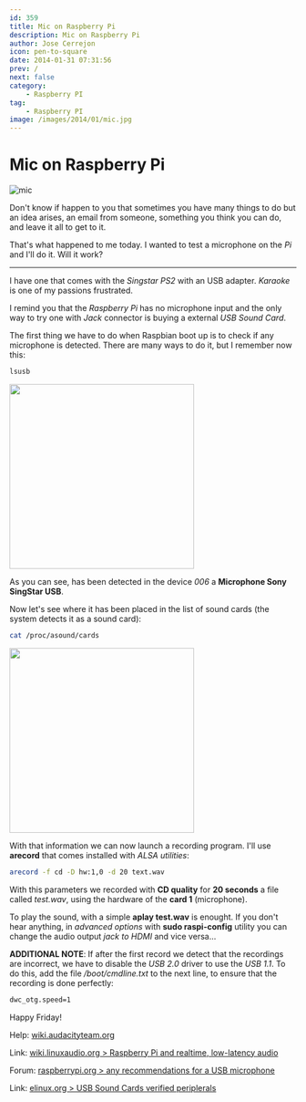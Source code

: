 ```yaml
---
id: 359
title: Mic on Raspberry Pi
description: Mic on Raspberry Pi
author: Jose Cerrejon
icon: pen-to-square
date: 2014-01-31 07:31:56
prev: /
next: false
category:
    - Raspberry PI
tag:
    - Raspberry PI
image: /images/2014/01/mic.jpg
---
```


# Mic on Raspberry Pi

![mic](/images/2014/01/mic.jpg)

Don't know if happen to you that sometimes you have many things to do but an idea arises, an email from someone, something you think you can do, and leave it all to get to it.

That's what happened to me today. I wanted to test a microphone on the _Pi_ and I'll do it. Will it work?

---

I have one that comes with the _Singstar PS2_ with an USB adapter. _Karaoke_ is one of my passions frustrated.

I remind you that the _Raspberry Pi_ has no microphone input and the only way to try one with _Jack_ connector is buying a external _USB Sound Card_.

The first thing we have to do when Raspbian boot up is to check if any microphone is detected. There are many ways to do it, but I remember now this:

```bash
lsusb
```

<a title="Mic detedted!" rel="lightbox" href="/images/2014/01/lusb.jpg">
<img width="324" src="/images/2014/01/lusb_min.jpg">
</a>

As you can see, has been detected in the device _006_ a **Microphone Sony SingStar USB**.

Now let's see where it has been placed in the list of sound cards (the system detects it as a sound card):

```bash
cat /proc/asound/cards
```

<a title="Card num. 1 is a USB-Audio - USBMIC" rel="lightbox" href="/images/2014/01/catproccards.jpg">
<img width="324" src="/images/2014/01/catproccards_min.jpg">
</a>

With that information we can now launch a recording program. I'll use **arecord** that comes installed with _ALSA utilities_:

```bash
arecord -f cd -D hw:1,0 -d 20 text.wav
```

With this parameters we recorded with **CD quality** for **20 seconds** a file called _test.wav_, using the hardware of the **card 1** (microphone).

To play the sound, with a simple **aplay test.wav** is enought. If you don't hear anything, in _advanced options_ with **sudo raspi-config** utility you can change the audio output _jack to HDMI_ and vice versa...

**ADDITIONAL NOTE**: If after the first record we detect that the recordings are incorrect, we have to disable the _USB 2.0_ driver to use the _USB 1.1_. To do this, add the file _/boot/cmdline.txt_ to the next line, to ensure that the recording is done perfectly:

```bash
dwc_otg.speed=1
```

Happy Friday!

Help: [wiki.audacityteam.org](https://wiki.audacityteam.org/index.php?title=USB_mic_on_Linux)

Link: [wiki.linuxaudio.org > Raspberry Pi and realtime, low-latency audio](https://wiki.linuxaudio.org/wiki/raspberrypi)

Forum: [raspberrypi.org > any recommendations for a USB microphone](https://www.raspberrypi.org/phpBB3/viewtopic.php?f=26&t=43731)

Link: [elinux.org > USB Sound Cards verified periplerals](https://elinux.org/RPi_VerifiedPeripherals#USB_Sound_Cards)
